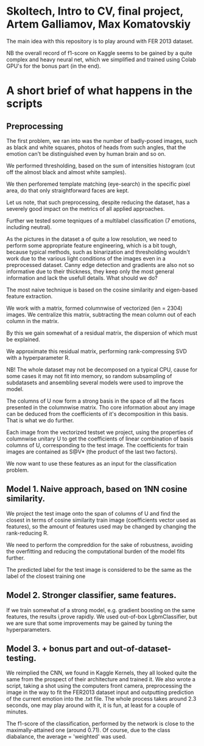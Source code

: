 # Skoltech, Intro to CV, final project, Artem Galliamov, Max Komatovskiy

The main idea with this repository is to play around with FER 2013 dataset.

NB the overall record of f1-score on Kaggle seems to be gained by a quite complex and heavy neural net, which we simplified and trained using Colab GPU's for the bonus part (in the end).

# A short brief of what happens in the scripts

## Preprocessing

The first problem, we ran into was the number of badly-posed images, such as black and white squares, photos of heads from such angles, that the emotion can't be distinguished even by human brain and so on.

We performed thresholding, based on the sum of intensities histogram (cut off the almost black and almost white samples).

We then perforemed template matching (eye-search) in the specific pixel area, do that only straightforward faces are kept.

Let us note, that such preprocessing, despite reducing the dataset, has a severely good impact on the metrics of all applied approaches.

Further we tested some teqniques of a multilabel classification (7 emotions, including neutral).

As the pictures in the dataset a of quite a low resolution, we need to perform some appropriate feature engineering, which is a bit tough, because typical methods, such as binarization and thresholding wouldn't work due to the various light conditions of the images even in a preprocessed dataset. Canny edge detection and gradients are also not so informative due to their thickness, they keep only the most general information and lack the usefull details. What should we do?

The most naive technique is based on the cosine similarity and eigen-based feature extraction.

We work with a matrix, formed columnwise of vectorized (len = 2304) images. We centralize this matrix, subtracting the mean column out of each column in the matrix.

By this we gain somewhat of a residual matrix, the dispersion of which must be explained.

We approximate this residual matrix, performing rank-compressing SVD with a hyperparameter R.

NB! The whole dataset may not be decomposed on a typical CPU, cause for some cases it may not fit into memory, so random subsampling of subdatasets and ansembling several models were used to improve the model.

The columns of U now form a strong basis in the space of all the faces presented in the columnwise matrix. Tho core information about any image can be deduced from the coefficients of it's decomposition in this basis. That is what we do further.

Each image from the vectorized testset we project, using the properties of columnwise unitary U to get the coefficients of linear combination of basis columns of U, corresponding to the test image. The coefficients for train images are contained as S@V* (the product of the last two factors).

We now want to use these features as an input for the classification problem.


## Model 1. Naive approach, based on 1NN cosine similarity.

We project the test image onto the span of columns of U and find the closest in terms of cosine similarity train image (coefficients vector used as features),
so the amount of features used may be changed by changing the rank-reducing R.

We need to perform the compreddion for the sake of robustness, avoiding the overfitting and reducing the computational burden of the model fits further.

The predicted label for the test image is considered to be the same as the label of the closest training one


## Model 2. Stronger classifier, same features.

If we train somewhat of a strong model, e.g. gradient boosting on the same features, the results i,prove rapidly. We used out-of-box LgbmClassifier, but we are sure that some improvements may be gained by tuning the hyperparameters.


## Model 3. + bonus part and out-of-dataset-testing.

We reimplied the CNN, we found in Kaggle Kernels, they all looked quite the same from the prospect of their architecture and trained it. We also wrote a script, taking a shot using the computers front camera, preprocessing the image in the way to fit the FER2013 dataset input and outputting prediction of the current emotion into the .txt file. The whole process takes around 2.3 seconds, one may play around with it, it is fun, at least for a couple of minutes.

The f1-score of the classification, performed by the network is close to the maximally-attained one (around 0.71). Of course, due to the class diabalance, the average = 'weighted' was used.




